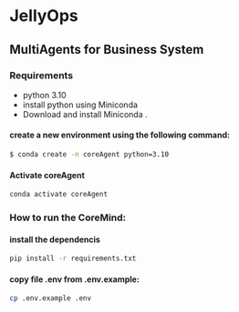 # JellyOps

## MultiAgents for Business System

### Requirements
* python 3.10 
* install python using Miniconda
* Download and install Miniconda .

#### create a new environment using the following command:
```bash
$ conda create -n coreAgent python=3.10
```
#### Activate coreAgent
```bash
conda activate coreAgent
```
### How to run the  CoreMind:

#### install the dependencis
```bash
pip install -r requirements.txt
```
#### copy file .env from .env.example:
```bash
cp .env.example .env
```
